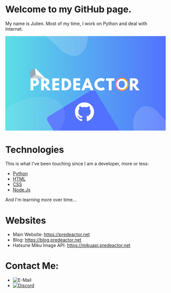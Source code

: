 # Welcome to my GitHub page.

My name is Julien. Most of my time, I work on Python and deal with Internet.

![Banner](https://github.com/Predeactor/Predeactor/raw/master/img/banner.png)

# Technologies

This is what I've been touching since I am a developer, more or less:
- [Python](https://www.python.org/)
- [HTML](https://www.w3.org/html/)
- [CSS](https://www.w3.org/css/)
- [Node.Js](https://nodejs.dev/)

And I'm learning more over time...

# Websites

- Main Website: https://predeactor.net
- Blog: https://blog.predeactor.net 
- Hatsune Miku Image API: https://mikuapi.predeactor.net

# Contact Me:
* ![E-Mail](https://img.shields.io/badge/E--Mail-predeactor0%40gmail.com-brightgreen?style=for-the-badge&logo=gmail)
* [![Discord](https://img.shields.io/badge/Discord-Capt.%20Pred.%230495-7289DA?logo=discord&style=for-the-badge)](https://discord.gg/zg6ydua)

